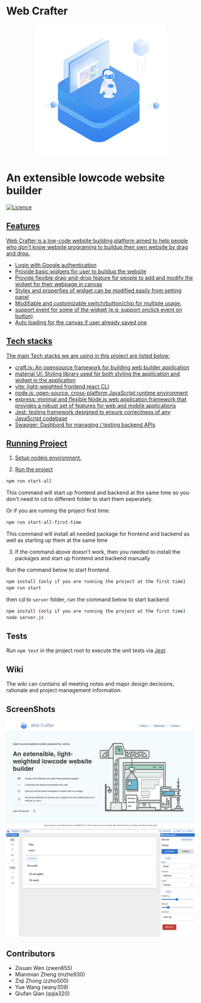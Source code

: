 # Web Crafter

<p align="center">
  <img src="./assets/logo.svg" width="350" />
  <h1>An extensible lowcode website builder</h1>
  <a href="https://img.shields.io/badge/License-GPLv3-blue.svg">
    <img alt="Licence" src="https://img.shields.io/badge/License-GPLv3-blue.svg">
</p>

## Features

Web Crafter is a low-code website building platform aimed to help people who don't know website programing to buildup their own website by drag and drop.
- Login with Google authentication
- Provide basic widgets for user to buildup the website
- Provide flexible drag-and-drop feature for people to add and modify the widget for their webpage in canvas
- Styles and properfies of widget can be modified easily from setting panel
- Modifiable and customizable switch/button/chip for multiple usage.
- support event for some of the widget (e.g: support onclick event on button)
- Auto loading for the canvas if user already saved one


## Tech stacks

The main Tech stacks we are using in this project are listed below:
  - craft.js: An opensource framework for building web builder application
  - material UI: Styling library used for both styling the application and widget in the application
  - vite: light-weighted frontend react CLI
  - node.js: open-source, cross-platform JavaScript runtime environment
  - express: minimal and flexible Node.js web application framework that provides a robust set of features for web and mobile applications
  - Jest: testing framework designed to ensure correctness of any JavaScript codebase
  - Swagger: Dashbord for managing / testing backend APIs


## Running Project

1. Setup nodejs environment.

2. Run the project

```bash
npm run start-all
```

This command will start up frontend and backend at the same time so you don't need to cd to different folder to start them seperately.

Or if you are running the project first time:

```bash
npm run start-all-first-time
```
This command will install all needed package for frontend and backend as well as starting up them at the same time

3. If the command above doesn't work, then you needed to install the packages and start up frontend and backend manually

Run the command below to start frontend
```bash
npm install (only if you are running the project at the first time)
npm run start
```

then cd to `server` folder, run the command below to start backend
```bash
npm install (only if you are running the project at the first time)
node server.js
```

## Tests

Run `npm test` in the project root to execute the unit tests via [Jest](https://jestjs.io).

## Wiki

The wiki can contains all meeting notes and major design decisions, rationale and project management information.

## ScreenShots

<p align="center">
  <img src="./public/sc1.png"/>
  <img src="./public/sc2.png"/>
</p>

## Contributors

- Zixuan Wen (zwen655)
- Mianmian Zheng (mzhe930)
- Ziqi Zhong (zzho500)
- Yue Wang (wany359)
- Qiufan Qian (qqia320)
